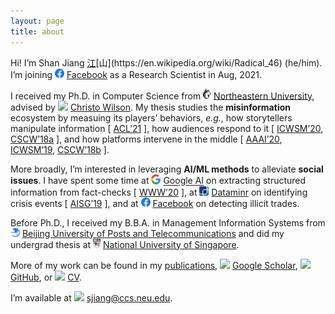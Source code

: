 ```yaml
---
layout: page
title: about
---
```


Hi! I’m Shan Jiang [江](https://en.wikipedia.org/wiki/Ji%C4%81ng_(surname_%E6%B1%9F))[山](https://en.wikipedia.org/wiki/Radical_46) (he/him). I’m joining <img src="images/logos/facebook.svg" width="15"> [Facebook](https://engineering.fb.com) as a Research Scientist in Aug, 2021.

I received my Ph.D. in Computer Science from <img src="images/logos/northeastern.png" width="13"> [Northeastern University](https://www.northeastern.edu), advised by <img src="../images/icons/like.svg" width="15"> [Christo Wilson](https://cbw.sh). My thesis studies the **misinformation** ecosystem by measuing its players’ behaviors, *e.g.*, how storytellers manipulate information \[ [ACL’21](publications/acl21_paper.pdf) \], how audiences respond to it \[ [ICWSM’20](publications/icwsm20_paper.pdf), [CSCW’18a](publications/cscw18a_paper.pdf) \], and how platforms intervene in the middle \[ [AAAI’20](publications/aaai20_paper.pdf), [ICWSM’19](publications/icwsm19_paper.pdf), [CSCW’18b](publications/cscw18b_paper.pdf) \].

More broadly, I’m interested in leveraging **AI/ML methods** to alleviate **social issues**. I have spent some time at <img src="images/logos/google.svg" width="15"> [Google AI](https://ai.google) on extracting structured information from fact-checks \[ [WWW’20](publications/www20_paper.pdf) \], at <img src="images/logos/dataminr.png" width="15"> [Dataminr](https://www.dataminr.com) on identifying crisis events \[ [AISG’19](publications/aisg19_paper.pdf) \], and at <img src="images/logos/facebook.svg" width="15"> [Facebook](https://engineering.fb.com) on detecting illicit trades.

Before Ph.D., I received my B.B.A. in Management Information Systems from <img src="images/logos/bupt.png" width="15"> [Beijing University of Posts and Telecommunications](https://english.bupt.edu.cn) and did my undergrad thesis at <img src="images/logos/nus.svg" width="12"> [National University of Singapore](http://www.nus.edu.sg).

More of my work can be found in my [publications](publications), <img src="../images/logos/google_scholar.svg" width="15"> [Google Scholar](https://scholar.google.com/citations?user=0LITOxAAAAAJ), <img src="../images/logos/github.svg" width="15"> [GitHub](https://github.com/printfoo), or <img src="../images/icons/cv.svg" width="15"> [CV](shanjiang-cv.pdf).

I’m available at <img src="../images/icons/email.svg" width="15"> [sjiang@ccs.neu.edu](mailto:sjiang@ccs.neu.edu).

